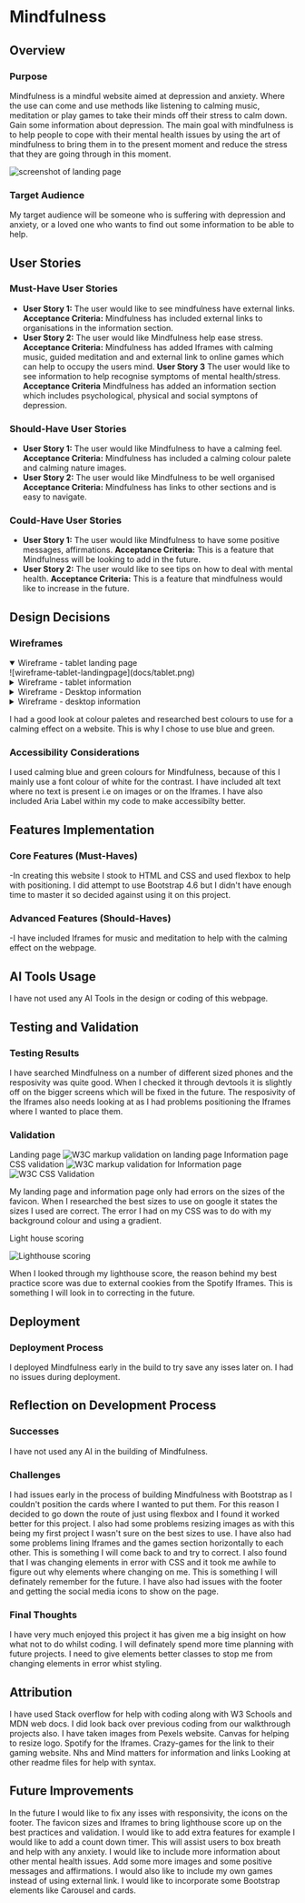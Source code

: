 # Mindfulness

## Overview

### Purpose 
Mindfulness is a mindful website aimed at depression and anxiety. Where the use can come and use methods like listening to calming music, meditation or play games to take their minds off their stress to calm down. Gain some information about depression.
The main goal with mindfulness is to help people to cope with their mental health issues by using the art of mindfulness to bring them in to the present moment and reduce the stress that they are going through in this moment.

![screenshot of landing page](docs/Landing-page.webp)

### Target Audience
My target audience will be someone who is suffering with depression and anxiety, or a loved one who wants to find out some information to be able to help.

## User Stories

### Must-Have User Stories
- **User Story 1:** The user would like to see mindfulness have external links. 
  **Acceptance Criteria:** Mindfulness has included external links to organisations in the information section.
- **User Story 2:** The user would like Mindfulness help ease stress.
  **Acceptance Criteria:** Mindfulness has added Iframes with calming music, guided meditation and and external link to online games which can help to occupy the users mind.
  **User Story 3** The user would like to see information to help recognise symptoms of mental health/stress.
  **Acceptance Criteria** Mindfulness has added an information section which includes psychological, physical and social symptons of depression. 

### Should-Have User Stories
- **User Story 1:** The user would like Mindfulness to have a calming feel.  
  **Acceptance Criteria:** Mindfulness has included a calming colour palete and calming nature images.
- **User Story 2:** The user would like Mindfulness to be well organised
  **Acceptance Criteria:** Mindfulness has links to other sections and is easy to navigate.

### Could-Have User Stories
- **User Story 1:** The user would like Mindfulness to have some positive messages, affirmations. 
  **Acceptance Criteria:** This is a feature that Mindfulness will be looking to add in the future. 
- **User Story 2:** The user would like to see tips on how to deal with mental health.
  **Acceptance Criteria:** This is a feature that mindfulness would like to increase in the future. 

## Design Decisions

### Wireframes
<details open>
<summary>Wireframe - tablet landing page</summary>  
![wireframe-tablet-landingpage](docs/tablet.png)
</details>

<details>
<summary>Wireframe - tablet information</summary>  
![wireframe-tablet-information](docs/tablet%202.png)
</details>

<details>
<summary>Wireframe - Desktop information</summary>  
![wireframe-tablet-information](docs/Desktop.png)
</details>

<details>
<summary>Wireframe - desktop information</summary>  
![wireframe-tablet-information](docs/Desktop%202.png)
</details>

I had a good look at colour paletes and researched best colours to use for a calming effect on a website. This is why I chose
to use blue and green.


### Accessibility Considerations
I used calming blue and green colours for Mindfulness, because of this I mainly use a font colour of white for the contrast. 
I have included alt text where no text is present i.e on images or on the Iframes. I have also included Aria Label within my code 
to make accessibilty better.

## Features Implementation

### Core Features (Must-Haves)
-In creating this website I stook to HTML and CSS and used flexbox to help with positioning. I did attempt to use Bootstrap 4.6 but I didn't have enough time to master it so decided against using it on this project. 

### Advanced Features (Should-Haves)
-I have included Iframes for music and meditation to help with the calming effect on the webpage. 

## AI Tools Usage

I have not used any AI Tools in the design or coding of this webpage. 

## Testing and Validation

### Testing Results
I have searched Mindfulness on a number of different sized phones and the resposivity was quite good. When I checked it through 
devtools it is slightly off on the bigger screens which will be fixed in the future. The resposivity of the Iframes also needs looking at as I had problems positioning the Iframes where I wanted to place them.

### Validation
Landing page 
![W3C markup validation on landing page](docs/Screenshot-2024-10-02-121200.webp)
Information page 
CSS validation
![W3C markup validation for Information page](docs/Screenshot-2024-10-02-121246.webp)
![W3C CSS Validation](docs/Screenshot-2024-10-02-121046.webp)

My landing page and information page only had errors on the sizes of the favicon. When I researched the best sizes to use on google it states the sizes I used are correct. 
The error I had on my CSS was to do with my background colour and using a gradient. 

Light house scoring 

![Lighthouse scoring](docs/Screenshot-2024-10-02-110701.webp)

When I looked through my lighthouse score, the reason behind my best practice score was due to external cookies from the Spotify Iframes. This is something I will look in to correcting in the future. 

## Deployment

### Deployment Process
I deployed Mindfulness early in the build to try save any isses later on. I had no issues during deployment. 


## Reflection on Development Process

### Successes
I have not used any AI in the building of Mindfulness. 

### Challenges
I had issues early in the process of building Mindfulness with Bootstrap as I couldn't position the cards where I wanted to put them. For this reason I decided to go down the route of just using flexbox and I found it worked better for this project. I also had some problems resizing images as with this being my first project I wasn't sure on the best sizes to use. 
I have also had some problems lining Iframes and the games section horizontally to each other. This is something I will come back to and try to correct. 
I also found that I was changing elements in error with CSS and it took me awhile to figure out why elements where changing on me. This is something I will definately remember for the future.
I have also had issues with the footer and getting the social media icons to show on the page. 

### Final Thoughts
I have very much enjoyed this project it has given me a big insight on how what not to do whilst coding. 
I will definately spend more time planning with future projects. I need to give elements better classes to stop me from changing elements in error whist styling. 

## Attribution
I have used Stack overflow for help with coding along with W3 Schools and MDN web docs. 
I did look back over previous coding from our walkthrough projects also. 
I have taken images from Pexels website.
Canvas for helping to resize logo. 
Spotify for the Iframes.
Crazy-games for the link to their gaming website. 
Nhs and Mind matters for information and links 
Looking at other readme files for help with syntax. 


## Future Improvements
In the future I would like to fix any isses with responsivity, the icons on the footer. 
The favicon sizes and Iframes to bring lighthouse score up on the best practices and validation. 
I would like to add extra features for example I would like to add a count down timer. This will assist users to box breath and 
help with any anxiety. I would like to include more information about other mental health issues. 
Add some more images and some positive messages and affirmations. 
I would also like to include my own games instead of using external link. 
I would like to incorporate some Bootstrap elements like Carousel and cards.